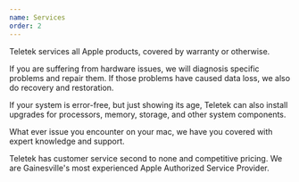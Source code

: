 ```yaml
---
name: Services
order: 2
---
```

Teletek services all Apple products, covered by warranty or otherwise.

If you are suffering from hardware issues, we will diagnosis specific problems and repair them.  If those
problems have caused data loss, we also do recovery and restoration.

If your system is error-free, but just showing its age, Teletek can also install upgrades for processors, memory,
storage, and other system components.

What ever issue you encounter on your
mac, we have you covered with expert knowledge and support.

Teletek has
customer service second to none and competitive pricing.  We are Gainesville\'s
most experienced Apple Authorized Service Provider.
